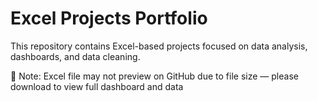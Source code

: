 # Excel Projects Portfolio
This repository contains Excel-based projects focused on data analysis, dashboards, and data cleaning.

📁 Note: Excel file may not preview on GitHub due to file size — please download to view full dashboard and data
